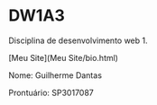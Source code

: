 # DW1A3

Disciplina de desenvolvimento web 1.

[Meu Site](Meu Site/bio.html)

Nome: Guilherme Dantas 

Prontuário: SP3017087
